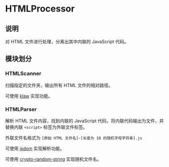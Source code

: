 # HTMLProcessor

## 说明

对 HTML 文件进行处理，分离出其中内联的 JavaScript 代码。

## 模块划分

### HTMLScanner

扫描指定的文件夹，输出所有 HTML 文件的相对路径。

可使用 [klaw](https://github.com/jprichardson/node-klaw) 实现功能。

### HTMLParser

解析 HTML 文件内容，找到内联的 JavaScript 代码，将内联代码输出为文件，并替换内联 `<script>` 标签为外联文件标签。

外联文件名格式为 `[原始 HTML 文件名]-[长度为 10 的随机字母字符串].js`

可使用 [jsdom](https://github.com/jsdom/jsdom) 实现解析功能。

可使用 [crypto-random-string](https://github.com/sindresorhus/crypto-random-string) 实现随机文件名。